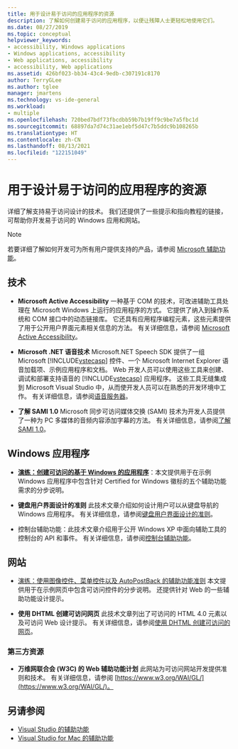 ```yaml
---
title: 用于设计易于访问的应用程序的资源
description: 了解如何创建易于访问的应用程序，以便让残障人士更轻松地使用它们。
ms.date: 08/27/2019
ms.topic: conceptual
helpviewer_keywords:
- accessibility, Windows applications
- Windows applications, accessibility
- Web applications, accessibility
- accessibility, Web applications
ms.assetid: 426bf023-bb34-43c4-9edb-c307191c8170
author: TerryGLee
ms.author: tglee
manager: jmartens
ms.technology: vs-ide-general
ms.workload:
- multiple
ms.openlocfilehash: 720bed7bdf73fbcdbb59b7b19ff9c9be7a5fbc1d
ms.sourcegitcommit: 68897da7d74c31ae1ebf5d47c7b5ddc9b108265b
ms.translationtype: HT
ms.contentlocale: zh-CN
ms.lasthandoff: 08/13/2021
ms.locfileid: "122151049"
---
```

# <a name="resources-for-designing-accessible-applications"></a>用于设计易于访问的应用程序的资源

详细了解支持易于访问设计的技术。 我们还提供了一些提示和指向教程的链接，可帮助你开发易于访问的 Windows 应用和网站。

>[!NOTE]
>若要详细了解如何开发可为所有用户提供支持的产品，请参阅 [Microsoft 辅助功能](https://www.microsoft.com/accessibility/)。

## <a name="technologies"></a>技术

* **Microsoft Active Accessibility** 一种基于 COM 的技术，可改进辅助工具处理在 Microsoft Windows 上运行的应用程序的方式。 它提供了纳入到操作系统和 COM 接口中的动态链接库。 它还具有应用程序编程元素，这些元素提供了用于公开用户界面元素相关信息的方法。 有关详细信息，请参阅 [Microsoft Active Accessibility](/windows/desktop/WinAuto/microsoft-active-accessibility)。

* **Microsoft .NET 语音技术** Microsoft.NET Speech SDK 提供了一组 Microsoft [!INCLUDE[vstecasp](../../code-quality/includes/vstecasp_md.md)] 控件、一个 Microsoft Internet Explorer 语音加载项、示例应用程序和文档。 Web 开发人员可以使用这些工具来创建、调试和部署支持语音的 [!INCLUDE[vstecasp](../../code-quality/includes/vstecasp_md.md)] 应用程序。 这些工具无缝集成到 Microsoft Visual Studio 中，从而使开发人员可以在熟悉的开发环境中工作。 有关详细信息，请参阅[语音服务器](/previous-versions/office/developer/speech-technologies/ms950383\(v\=msdn.10\))。

* **了解 SAMI 1.0** Microsoft 同步可访问媒体交换 (SAMI) 技术为开发人员提供了一种为 PC 多媒体的音频内容添加字幕的方法。 有关详细信息，请参阅[了解 SAMI 1.0](/previous-versions/windows/desktop/dnacc/understanding-sami-1.0)。

## <a name="windows-applications"></a>Windows 应用程序

* **[演练：创建可访问的基于 Windows 的应用程序](/dotnet/framework/winforms/advanced/walkthrough-creating-an-accessible-windows-based-application)**：本文提供用于在示例 Windows 应用程序中包含针对 Certified for Windows 徽标的五个辅助功能需求的分步说明。

* **键盘用户界面设计的准则** 此技术文章介绍如何设计用户可以从键盘导航的 Windows 应用程序。 有关详细信息，请参阅[键盘用户界面设计的准则](/previous-versions/windows/desktop/dnacc/guidelines-for-keyboard-user-interface-design)。

* 控制台辅助功能：此技术文章介绍用于公开 Windows XP 中面向辅助工具的控制台的 API 和事件。 有关详细信息，请参阅[控制台辅助功能](/previous-versions/windows/desktop/dnacc/console-accessibility)。

## <a name="websites"></a>网站

- [演练：使用图像控件、菜单控件以及 AutoPostBack 的辅助功能准则](/previous-versions/3has1x30(v=vs.140)) 本文提供用于在示例网页中包含可访问控件的分步说明。 还提供针对 Web 的一些辅助功能设计提示。

- **使用 DHTML 创建可访问网页** 此技术文章列出了可访问的 HTML 4.0 元素以及可访问 Web 设计提示。 有关详细信息，请参阅[使用 DHTML 创建可访问的网页](/previous-versions//ms528445(v=vs.85))。

### <a name="third-party-resources"></a>第三方资源

- **万维网联合会 (W3C) 的 Web 辅助功能计划** 此网站为可访问网站开发提供准则和技术。 有关详细信息，请参阅 [https://www.w3.org/WAI/GL/](https://www.w3.org/WAI/GL/)。

## <a name="see-also"></a>另请参阅

* [Visual Studio 的辅助功能](../../ide/reference/accessibility-features-of-visual-studio.md)
* [Visual Studio for Mac 的辅助功能](/visualstudio/mac/accessibility/)